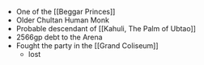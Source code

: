 - One of the [[Beggar Princes]]
- Older Chultan Human Monk
- Probable descendant of [[Kahuli, The Palm of Ubtao]]
- 2566gp debt to the Arena
- Fought the party in the [[Grand Coliseum]]
	- lost